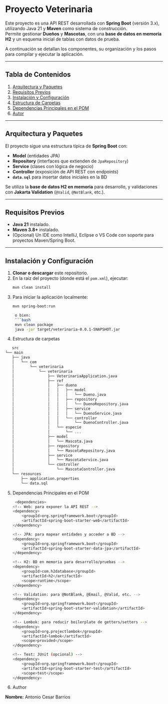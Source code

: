 # Proyecto Veterinaria

Este proyecto es una API REST desarrollada con **Spring Boot** (versión 3.x), utilizando Java 21 y **Maven** como sistema de construcción.  
Permite gestionar **Dueños** y **Mascotas**, con una **base de datos en memoria H2** y un esquema inicial de tablas con datos de prueba.

A continuación se detallan los componentes, su organización y los pasos para compilar y ejecutar la aplicación.

---

## Tabla de Contenidos
1. [Arquitectura y Paquetes](#arquitectura-y-paquetes)
2. [Requisitos Previos](#requisitos-previos)
3. [Instalación y Configuración](#instalación-y-configuración)
4. [Estructura de Carpetas](#estructura-de-carpetas)
5. [Dependencias Principales en el POM](#dependencias-principales-en-el-pom)
6. [Autor](#autor)

---

## Arquitectura y Paquetes

El proyecto sigue una estructura típica de **Spring Boot** con:
- **Model** (entidades JPA)
- **Repository** (interfaces que extienden de `JpaRepository`)
- **Service** (clases con lógica de negocio)
- **Controller** (exposición de API REST con endpoints)
- **`data.sql`** para insertar datos iniciales en la BD

Se utiliza la **base de datos H2 en memoria** para desarrollo, y validaciones con **Jakarta Validation** (`@Valid`, `@NotBlank`, etc.).

---

## Requisitos Previos

- **Java 21** instalado.
- **Maven 3.8+** instalado.
- (Opcional) Un IDE como IntelliJ, Eclipse o VS Code con soporte para proyectos Maven/Spring Boot.

---

## Instalación y Configuración

1. **Clonar o descargar** este repositorio.
2. En la raíz del proyecto (donde está el `pom.xml`), ejecutar:
   ```bash
   mvn clean install


3. Para iniciar la aplicación localmente:
   ```bash
   mvn spring-boot:run

    o bien:
    ```bash
    mvn clean package
    java -jar target/veterinaria-0.0.1-SNAPSHOT.jar
   
4. Estructura de carpetas
   
 ```bash
    src
└── main
    ├── java
    │   └── com
    │       └── veterinaria
    │           └── veterinaria
    │               ├── VeterinariaApplication.java  
    │               ├── ref
    │               │   ├── dueno
    │               │   │   ├── model
    │               │   │   │   └── Dueno.java
    │               │   │   ├── repository
    │               │   │   │   └── DuenoRepository.java
    │               │   │   ├── service
    │               │   │   │   └── DuenoService.java
    │               │   │   └── controller
    │               │   │       └── DuenoController.java
    │               │   └── especie
    │               │       └── ...
    │               ├── model
    │               │   └── Mascota.java
    │               ├── repository
    │               │   └── MascotaRepository.java
    │               ├── service
    │               │   └── MascotaService.java
    │               └── controller
    │                   └── MascotaController.java
    └── resources
        ├── application.properties
        └── data.sql

```

5. Dependencias Principales en el POM

    ```bash
     <dependencies>
    <!-- Web: para exponer la API REST -->
    <dependency>
        <groupId>org.springframework.boot</groupId>
        <artifactId>spring-boot-starter-web</artifactId>
    </dependency>

    <!-- JPA: para mapear entidades y acceder a BD -->
    <dependency>
        <groupId>org.springframework.boot</groupId>
        <artifactId>spring-boot-starter-data-jpa</artifactId>
    </dependency>

    <!-- H2: BD en memoria para desarrollo/pruebas -->
    <dependency>
        <groupId>com.h2database</groupId>
        <artifactId>h2</artifactId>
        <scope>runtime</scope>
    </dependency>

    <!-- Validation: para @NotBlank, @Email, @Valid, etc. -->
    <dependency>
        <groupId>org.springframework.boot</groupId>
        <artifactId>spring-boot-starter-validation</artifactId>
    </dependency>

    <!-- Lombok: para reducir boilerplate de getters/setters -->
    <dependency>
        <groupId>org.projectlombok</groupId>
        <artifactId>lombok</artifactId>
        <scope>provided</scope>
    </dependency>

    <!-- Test: JUnit (opcional) -->
    <dependency>
        <groupId>org.springframework.boot</groupId>
        <artifactId>spring-boot-starter-test</artifactId>
        <scope>test</scope>
    </dependency>
</dependencies>

6. Author

**Nombre:** Antonio Cesar Barrios  

